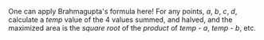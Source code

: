 One can apply Brahmagupta's formula here! For any points, *a*, *b*, *c*, *d*, calculate a *temp* value of the 4 values summed, and halved, and the maximized area is the *square root* of the *product* of *temp* - *a*, *temp* - *b*, etc.
 